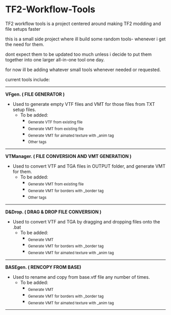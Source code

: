 # TF2-Workflow-Tools

TF2 workflow tools is a project centered around
making TF2 modding and file setups faster

this is a small side project where ill build some random tools-
whenever i get the need for them.

dont expect them to be updated too much unless i decide to put them together into
one larger all-in-one tool one day.

for now ill be adding whatever small tools whenever needed or requested.

current tools include:
_______________________________________________________________________________________________ 

**VFgen. ( FILE GENERATOR )**
  - Used to generate empty VTF files and VMT for those files from TXT setup files.
    - To be added:
      - <sub>Generate VTF from existing file</sub>
      - <sub>Generate VMT from existing file</sub>
      - <sub>Generate VMT for aimated texture with _anim tag</sub>
      - <sub>Other tags</sub>
      
     
_______________________________________________________________________________________________

**VTManager. ( FILE CONVERSION AND VMT GENERATION )**
  - Used to convert VTF and TGA files in OUTPUT folder, and generate VMT for them.
    - To be added:
      - <sub>Generate VMT from existing file</sub>
      - <sub>Generate VMT for borders with _border tag</sub>
      - <sub>Other tags</sub>
      
    
_______________________________________________________________________________________________     
      
**D&Drop. ( DRAG & DROP FILE CONVERSION )**
  - Used to convert VTF and TGA by dragging and dropping files onto the .bat
    - To be added:
      - <sub>Generate VMT</sub>
      - <sub>Generate VMT for borders with _border tag</sub>
      - <sub>Generate VMT for aimated texture with _anim tag</sub>
      
      
_______________________________________________________________________________________________  
      
**BASEgen. ( RENCOPY FROM BASE)**
  - Used to rename and copy from base.vtf file any number of times.
    - To be added:
      - <sub>Generate VMT</sub>
      - <sub>Generate VMT for borders with _border tag</sub>
      - <sub>Generate VMT for aimated texture with _anim tag</sub>
      
      
_______________________________________________________________________________________________
